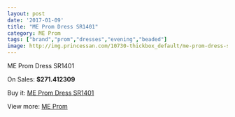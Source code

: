 ```yaml
---
layout: post
date: '2017-01-09'
title: "ME Prom Dress SR1401"
category: ME Prom
tags: ["brand","prom","dresses","evening","beaded"]
image: http://img.princessan.com/10730-thickbox_default/me-prom-dress-sr1401.jpg
---
```

ME Prom Dress SR1401

On Sales: **$271.412309**
<a href="https://www.princessan.com/en/me-prom/4733-me-prom-dress-sr1401.html"><amp-img layout="responsive" width="600" height="600" src="//img.princessan.com/10730-thickbox_default/me-prom-dress-sr1401.jpg" alt="ME Prom Dress SR1401 0" /></a>

Buy it: [ME Prom Dress SR1401](https://www.princessan.com/en/me-prom/4733-me-prom-dress-sr1401.html "ME Prom Dress SR1401")

View more: [ME Prom](https://www.princessan.com/en/33-me-prom "ME Prom")